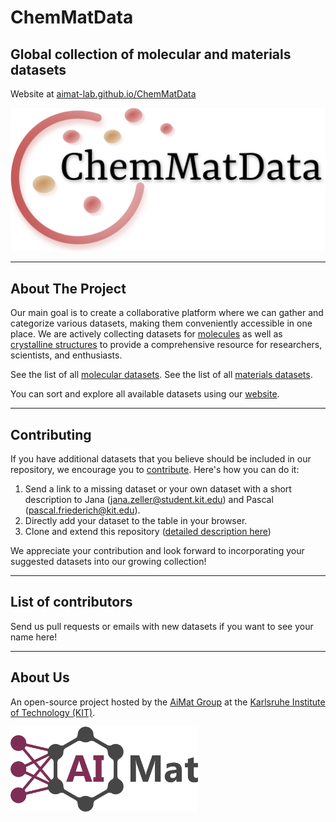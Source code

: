 # ChemMatData
## Global collection of molecular and materials datasets
Website at [aimat-lab.github.io/ChemMatData](https://aimat-lab.github.io/ChemMatData/index.html)

<img src="images/ChemMatData_logo_final.png" width="700">

---
<!-- ABOUT THE PROJECT -->
## About The Project
Our main goal is to create a collaborative platform
where we can gather and categorize various datasets,
making them conveniently accessible in one place.
We are actively collecting datasets for [molecules](https://github.com/aimat-lab/ChemMatData/blob/main/molecules.json) as well as [crystalline structures](https://github.com/aimat-lab/ChemMatData/blob/main/materials.json) to provide a comprehensive resource for researchers, scientists, and enthusiasts.

See the list of all [molecular datasets](https://github.com/aimat-lab/ChemMatData/blob/main/molecules.json).
See the list of all [materials datasets](https://github.com/aimat-lab/ChemMatData/blob/main/materials.json).

You can sort and explore all available datasets using our [website](https://aimat-lab.github.io/ChemMatData/index.html).


---
<!-- CONTRIBUTING -->
## Contributing
If you have additional datasets that you believe should be included in our repository, we encourage you to [contribute](https://github.com/aimat-lab/ChemMatData/blob/main/CONTRIBUTE.md).
Here's how you can do it:
1. Send a link to a missing dataset or your own dataset with a short description to Jana (jana.zeller@student.kit.edu) and Pascal (pascal.friederich@kit.edu).
2. Directly add your dataset to the table in your browser.
3. Clone and extend this repository ([detailed description here](https://github.com/aimat-lab/ChemMatData/blob/main/CONTRIBUTE.md))

We appreciate your contribution and look forward to incorporating your suggested datasets into our growing collection!

---
<!-- CONTRIBUTORS -->
## List of contributors

Send us pull requests or emails with new datasets if you want to see your name here!

---
<!-- CONTACT -->
## About Us
An open-source project hosted by the [AiMat Group](https://aimat.iti.kit.edu/) at the [Karlsruhe Institute of Technology (KIT)](https://www.kit.edu/).

<a href="https://aimat.science"><img src="images/AiMat_logo_purple.png" width="300"></a>




